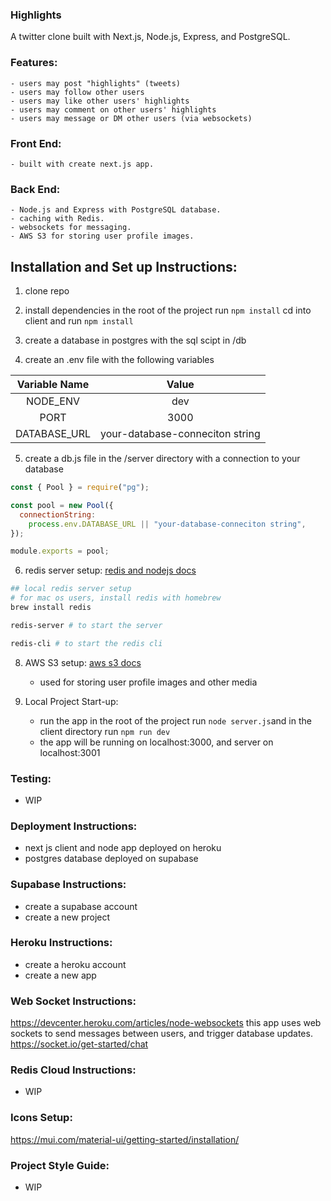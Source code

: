 ### Highlights

A twitter clone built with Next.js, Node.js, Express, and PostgreSQL.

### Features:

    - users may post "highlights" (tweets)
    - users may follow other users
    - users may like other users' highlights
    - users may comment on other users' highlights
    - users may message or DM other users (via websockets)

### Front End:

    - built with create next.js app.

### Back End:

    - Node.js and Express with PostgreSQL database.
    - caching with Redis.
    - websockets for messaging.
    - AWS S3 for storing user profile images.

## Installation and Set up Instructions:

1. clone repo
2. install dependencies
   in the root of the project run `npm install`
   cd into client and run `npm install`

3. create a database in postgres with the sql scipt in /db

4. create an .env file with the following variables

| Variable Name |              Value              |
| :-----------: | :-----------------------------: |
|   NODE_ENV    |               dev               |
|     PORT      |              3000               |
| DATABASE_URL  | your-database-conneciton string |

5. create a db.js file in the /server directory with a connection to your database

```javascript
const { Pool } = require("pg");

const pool = new Pool({
  connectionString:
    process.env.DATABASE_URL || "your-database-conneciton string",
});

module.exports = pool;
```

6. redis server setup:
   [redis and nodejs docs](https://redis.io/docs/connect/clients/nodejs/)

```bash
## local redis server setup
# for mac os users, install redis with homebrew
brew install redis

redis-server # to start the server

redis-cli # to start the redis cli
```

8. AWS S3 setup:
   [aws s3 docs](https://docs.aws.amazon.com/sdk-for-javascript/v2/developer-guide/getting-started-nodejs.html)

   - used for storing user profile images and other media

9. Local Project Start-up:

   - run the app in the root of the project run `node server.js`and in the client directory run `npm run dev`
   - the app will be running on localhost:3000, and server on localhost:3001

### Testing:

- WIP

### Deployment Instructions:

- next js client and node app deployed on heroku
- postgres database deployed on supabase

### Supabase Instructions:

- create a supabase account
- create a new project

### Heroku Instructions:

- create a heroku account
- create a new app

### Web Socket Instructions:

https://devcenter.heroku.com/articles/node-websockets
this app uses web sockets to send messages between users, and trigger database updates.
https://socket.io/get-started/chat

### Redis Cloud Instructions:

- WIP

### Icons Setup:

https://mui.com/material-ui/getting-started/installation/

### Project Style Guide:

- WIP
